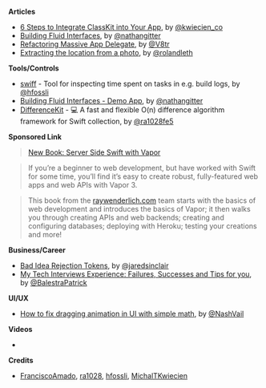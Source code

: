 **Articles**

* [6 Steps to Integrate ClassKit into Your App](https://www.netguru.co/codestories/6-steps-to-integrate-classkit-into-your-app?utm_campaign=Codestories&utm_source=iosgoodies&utm_medium=social), by [@kwiecien_co](https://twitter.com/kwiecien_co)
* [Building Fluid Interfaces](https://medium.com/@nathangitter/building-fluid-interfaces-ios-swift-9732bb934bf5), by [@nathangitter](https://twitter.com/nathangitter)
* [Refactoring Massive App Delegate](http://www.vadimbulavin.com/refactoring-massive-app-delegate/), by [@V8tr](https://twitter.com/V8tr)
* [Extracting the location from a photo](https://rolandleth.com/extracting-the-location-from-a-photo), by [@rolandleth](https://twitter.com/rolandleth)

**Tools/Controls**

* [swiff](https://github.com/agens-no/swiff) - Tool for inspecting time spent on tasks in e.g. build logs, by [@hfossli](https://twitter.com/hfossli)
* [Building Fluid Interfaces - Demo App](https://github.com/nathangitter/fluid-interfaces), by [@nathangitter](https://twitter.com/nathangitter)
* [DifferenceKit](https://github.com/ra1028/DifferenceKit) - 💻 A fast and flexible O(n) difference algorithm framework for Swift collection, by [@ra1028fe5](https://twitter.com/ra1028fe5)

**Sponsored Link**

> [New Book: Server Side Swift with Vapor](https://store.raywenderlich.com/products/server-side-swift-with-vapor)

> If you’re a beginner to web development, but have worked with Swift for some time, you’ll find it’s easy to create robust, fully-featured web apps and web APIs with Vapor 3.

> This book from the [raywenderlich.com](https://raywenderlich.com/) team starts with the basics of web development and introduces the basics of Vapor; it then walks you through creating APIs and web backends; creating and configuring databases; deploying with Heroku; testing your creations and more!

**Business/Career**

* [Bad Idea Rejection Tokens](http://blog.jaredsinclair.com/post/176737572155/bad-idea-rejection-tokens), by [@jaredsinclair](https://twitter.com/jaredsinclair)
* [My Tech Interviews Experience: Failures, Successes and Tips for you](https://patrickbalestra.com/blog/2018/08/06/my-tech-interviews-experience.html), by [@BalestraPatrick](https://twitter.com/BalestraPatrick)

**UI/UX**

* [How to fix dragging animation in UI with simple math](https://uxdesign.cc/how-to-fix-dragging-animation-in-ui-with-simple-math-4bbc10deccf7), by [@NashVail](https://twitter.com/NashVail)

**Videos**

* 

**Credits**

* [FranciscoAmado](https://github.com/FranciscoAmado), [ra1028](https://github.com/ra1028), [hfossli](https://github.com/hfossli), [MichalTKwiecien](https://github.com/MichalTKwiecien)
